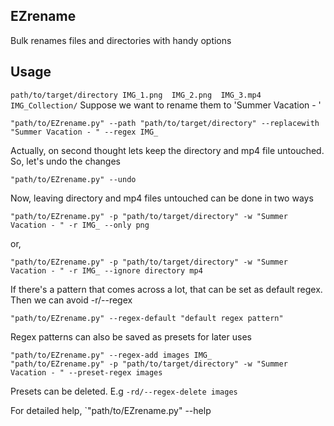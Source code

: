 ## EZrename
Bulk renames files and directories with handy options

## Usage
`path/to/target/directory
IMG_1.png  IMG_2.png  IMG_3.mp4  IMG_Collection/`
Suppose we want to rename them to 'Summer Vacation - '
```
"path/to/EZrename.py" --path "path/to/target/directory" --replacewith "Summer Vacation - " --regex IMG_
```
Actually, on second thought lets keep the directory and mp4 file untouched. So, let's undo the changes
```
"path/to/EZrename.py" --undo
```
Now, leaving directory and mp4 files untouched can be done in two ways
```
"path/to/EZrename.py" -p "path/to/target/directory" -w "Summer Vacation - " -r IMG_ --only png
```
or,
```
"path/to/EZrename.py" -p "path/to/target/directory" -w "Summer Vacation - " -r IMG_ --ignore directory mp4
```
If there's a pattern that comes across a lot, that can be set as default regex. Then we can avoid -r/--regex
```
"path/to/EZrename.py" --regex-default "default regex pattern"
```
Regex patterns can also be saved as presets for later uses
```
"path/to/EZrename.py" --regex-add images IMG_
"path/to/EZrename.py" -p "path/to/target/directory" -w "Summer Vacation - " --preset-regex images
```
Presets can be deleted. E.g `-rd/--regex-delete images`

For detailed help, `"path/to/EZrename.py" --help
